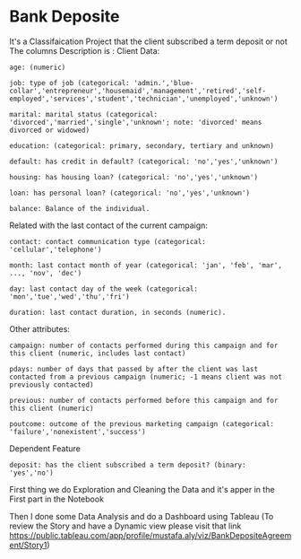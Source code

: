 # Bank Deposite
It's a Classifaication Project that the client subscribed a term deposit or not
The columns Description is :
Client Data:

    age: (numeric)

    job: type of job (categorical: 'admin.','blue-collar','entrepreneur','housemaid','management','retired','self-employed','services','student','technician','unemployed','unknown')

    marital: marital status (categorical: 'divorced','married','single','unknown'; note: 'divorced' means divorced or widowed)

    education: (categorical: primary, secondary, tertiary and unknown)

    default: has credit in default? (categorical: 'no','yes','unknown')

    housing: has housing loan? (categorical: 'no','yes','unknown')

    loan: has personal loan? (categorical: 'no','yes','unknown')

    balance: Balance of the individual.

Related with the last contact of the current campaign:

    contact: contact communication type (categorical: 'cellular','telephone')

    month: last contact month of year (categorical: 'jan', 'feb', 'mar', ..., 'nov', 'dec')

    day: last contact day of the week (categorical: 'mon','tue','wed','thu','fri')

    duration: last contact duration, in seconds (numeric).

Other attributes:

    campaign: number of contacts performed during this campaign and for this client (numeric, includes last contact)

    pdays: number of days that passed by after the client was last contacted from a previous campaign (numeric; -1 means client was not previously contacted)

    previous: number of contacts performed before this campaign and for this client (numeric)

    poutcome: outcome of the previous marketing campaign (categorical: 'failure','nonexistent','success')

Dependent Feature

    deposit: has the client subscribed a term deposit? (binary: 'yes','no')


First thing we do Exploration and Cleaning the Data and it's apper in the First part in the Notebook 

Then I done some Data Analysis and do a Dashboard using Tableau 
(To review the Story and have a Dynamic view please visit that link https://public.tableau.com/app/profile/mustafa.aly/viz/BankDepositeAgreement/Story1)


